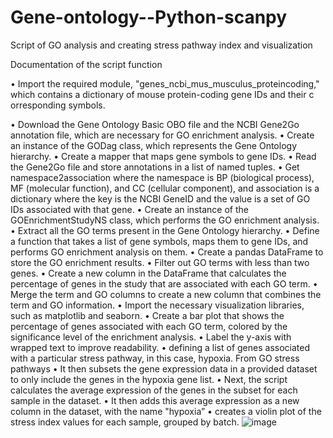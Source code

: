# Gene-ontology--Python-scanpy

Script of GO analysis and  creating stress pathway index and visualization


Documentation of the script function 

•   	Import the required module, "genes_ncbi_mus_musculus_proteincoding," which contains a dictionary of mouse protein-coding gene IDs and their c         orresponding symbols.

•	    Download the Gene Ontology Basic OBO file and the NCBI Gene2Go annotation file, which are necessary for GO enrichment analysis.
•	    Create an instance of the GODag class, which represents the Gene Ontology hierarchy.
•	    Create a mapper that maps gene symbols to gene IDs.
•	    Read the Gene2Go file and store annotations in a list of named tuples.
•	    Get namespace2association where the namespace is BP (biological process), MF (molecular function), and CC (cellular component), and association is a dictionary where the key is the NCBI GeneID and the value is a set of GO IDs associated with that gene.
•	    Create an instance of the GOEnrichmentStudyNS class, which performs the GO enrichment analysis.
•	    Extract all the GO terms present in the Gene Ontology hierarchy.
•	    Define a function that takes a list of gene symbols, maps them to gene IDs, and performs GO enrichment analysis on them.
•	    Create a pandas DataFrame to store the GO enrichment results.
•	    Filter out GO terms with less than two genes.
•	    Create a new column in the DataFrame that calculates the percentage of genes in the study that are associated with each GO term.
•	    Merge the term and GO columns to create a new column that combines the term and GO information.
•	    Import the necessary visualization libraries, such as matplotlib and seaborn.
•	    Create a bar plot that shows the percentage of genes associated with each GO term, colored by the significance level of the enrichment analysis.
•	    Label the y-axis with wrapped text to improve readability.
•	defining a list of genes associated with a particular stress pathway, in this case, hypoxia. From GO stress pathways
•	    It then subsets the gene expression data in a provided dataset to only include the genes in the hypoxia gene list.
•	    Next, the script calculates the average expression of the genes in the subset for each sample in the dataset.
•	    It then adds this average expression as a new column in the dataset, with the name "hypoxia”
•	creates a violin plot of the stress index values for each sample, grouped by batch. 
![image](https://user-images.githubusercontent.com/127408032/224358241-90fdea0c-3b35-4190-90be-2dd881760d9f.png)
